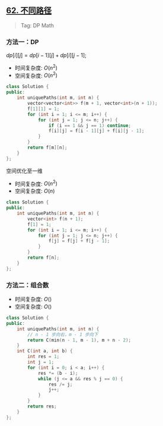 ## [62. 不同路径](https://leetcode-cn.com/problems/unique-paths/)

> Tag: DP Math

### 方法一：DP

$dp[i][j] = dp[i-1][j] + dp[i][j-1];$

* 时间复杂度: ${O(n^2)}$
* 空间复杂度: ${O(n^2)}$

```cpp
class Solution {
public:
    int uniquePaths(int m, int n) {
        vector<vector<int>> f(m + 1, vector<int>(n + 1));
        f[1][1] = 1;
        for (int i = 1; i <= m; i++) {
            for (int j = 1; j <= n; j++) {
                if (i == 1 && j == 1) continue;
                f[i][j] = f[i - 1][j] + f[i][j - 1];
            }
        }
        return f[m][n];
    }
};
```

空间优化至一维

* 时间复杂度: ${O(n^2)}$
* 空间复杂度: ${O(n)}$

```cpp
class Solution {
public:
    int uniquePaths(int m, int n) {
        vector<int> f(n + 1);
        f[1] = 1;
        for (int i = 1; i <= m; i++) {
            for (int j = 1; j <= n; j++) {
                f[j] = f[j] + f[j - 1];
            }
        }
        return f[n];
    }
};
```

### 方法二：组合数
* 时间复杂度: ${O()}$
* 空间复杂度: ${O()}$
```cpp
class Solution {
public:
    int uniquePaths(int m, int n) {
        // n - 1 步向右，m - 1 步向下
        return C(min(n - 1, m - 1), m + n - 2);
    }
    int C(int a, int b) {
        int res = 1;
        int j = 1;
        for (int i = 0; i < a; i++) {
            res *= (b - i);
            while (j <= a && res % j == 0) {
                res /= j;
                j++;
            }
        }
        return res;
    }
};
```